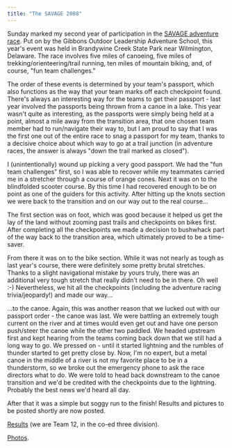 ```yaml
---
title: "The SAVAGE 2008"
---
```

Sunday marked my second year of participation in the [SAVAGE adventure
race](http://www.goalsara.org/yr2008/sav_race.html). Put on by the Gibbons
Outdoor Leadership Adventure School, this year's event was held in Brandywine
Creek State Park near Wilmington, Delaware. The race involves five miles of
canoeing, five miles of trekking/orienteering/trail running, ten miles of
mountain biking, and, of course, "fun team challenges."

  
The order of these events is determined by your team's passport, which also
functions as the way that your team marks off each checkpoint found. There's
always an interesting way for the teams to get their passport - last year
involved the passports being thrown from a canoe in a lake. This year wasn't
quite as interesting, as the passports were simply being held at a point,
almost a mile away from the transition area, that one chosen team member had
to run/navigate their way to, but I am proud to say that I was the first one
out of the entire race to snag a passport for my team, thanks to a decisive
choice about which way to go at a trail junction (in adventure races, the
answer is always "down the trail marked as closed").

  
I (unintentionally) wound up picking a very good passport. We had the "fun
team challenges" first, so I was able to recover while my teammates carried me
in a stretcher through a course of orange cones. Next it was on to the
blindfolded scooter course. By this time I had recovered enough to be on point
as one of the guiders for this activity. After hitting up the knots section we
were back to the transition and on our way out to the real course...

  
The first section was on foot, which was good because it helped us get the lay
of the land without zooming past trails and checkpoints on bikes first. After
completing all the checkpoints we made a decision to bushwhack part of the way
back to the transition area, which ultimately proved to be a time-saver.

  
From there it was on to the bike section. While it was not nearly as tough as
last year's course, there were definitely some pretty brutal stretches. Thanks
to a slight navigational mistake by yours truly, there was an additional very
tough stretch that really didn't need to be in there. Oh well :-)
Nevertheless, we hit all the checkpoints (including the adventure racing
trivia/jeopardy!) and made our way...

  
...to the canoe. Again, this was another reason that we lucked out with our
passport order - the canoe was last. We were battling an extremely tough
current on the river and at times would even get out and have one person
push/steer the canoe while the other two paddled. We headed upstream first and
kept hearing from the teams coming back down that we still had a long way to
go. We pressed on - until it started lightning and the rumbles of thunder
started to get pretty close by. Now, I'm no expert, but a metal canoe in the
middle of a river is not my favorite place to be in a thunderstorm, so we
broke out the emergency phone to ask the race directors what to do. We were
told to head back downstream to the canoe transition and we'd be credited with
the checkpoints due to the lightning. Probably the best news we'd heard all
day.

  
After that it was a simple but soggy run to the finish! Results and pictures
to be posted shortly are now posted.

  
[Results](http://www.goalsara.org/yr2008/sav_results.html) (we are Team 12, in
the co-ed three division).

  
[Photos](http://picasaweb.google.com/andybrett/Savage_2008).

  

